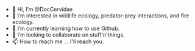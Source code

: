 - 👋 Hi, I’m @DocCervidae
- 👀 I’m interested in wildlife ecology, predator-prey interactions, and fire ecology.
- 🌱 I’m currently learning how to use Github.
- 💞️ I’m looking to collaborate on stuff'n'things.
- 📫 How to reach me ... I'll reach you.

<!---
DocCervidae/DocCervidae is a ✨ special ✨ repository because its `README.md` (this file) appears on your GitHub profile.
You can click the Preview link to take a look at your changes.
--->
